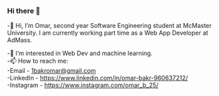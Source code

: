 ### Hi there 👋
-👋 Hi, I’m Omar, second year Software Engineering student at McMaster University. I am currently working part time as a Web App Developer at AdMass.

-👀 I’m interested in Web Dev and machine learning.  
-📫 How to reach me:  
-Email - 1bakromar@gmail.com  
-LinkedIn - https://www.linkedin.com/in/omar-bakr-960637212/  
-Instagram - https://www.instagram.com/omar_b_25/  

